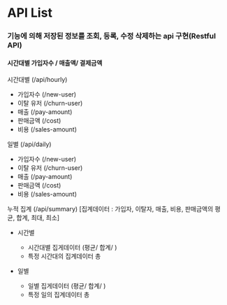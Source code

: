 # API List 
### 기능에 의해 저장된 정보를 조회, 등록, 수정 삭제하는 api 구현(Restful API)
#### 시간대별 가입자수 / 매출액/ 결제금액 


시간대별 (/api/hourly)
- 가입자수 (/new-user)
- 이탈 유저  (/churn-user)
- 매출  (/pay-amount)
- 판매금액  (/cost)
- 비용 (/sales-amount)

일별 (/api/daily)
- 가입자수 (/new-user)
- 이탈 유저  (/churn-user)
- 매출  (/pay-amount)
- 판매금액  (/cost)
- 비용 (/sales-amount)

누적 집계 (/api/summary)
[집계데이터 : 가입자, 이탈자, 매출, 비용, 판매금액의 평균, 합계, 최대, 최소]
- 시간별
  - 시간대별 집게데이터 (평균/ 합계/ )
  - 특정 시간대의 집계데이터 총 
    
- 일별 
    - 일별 집게데이터 (평균/ 합계/ )
    - 특정 일의 집계데이터 총
